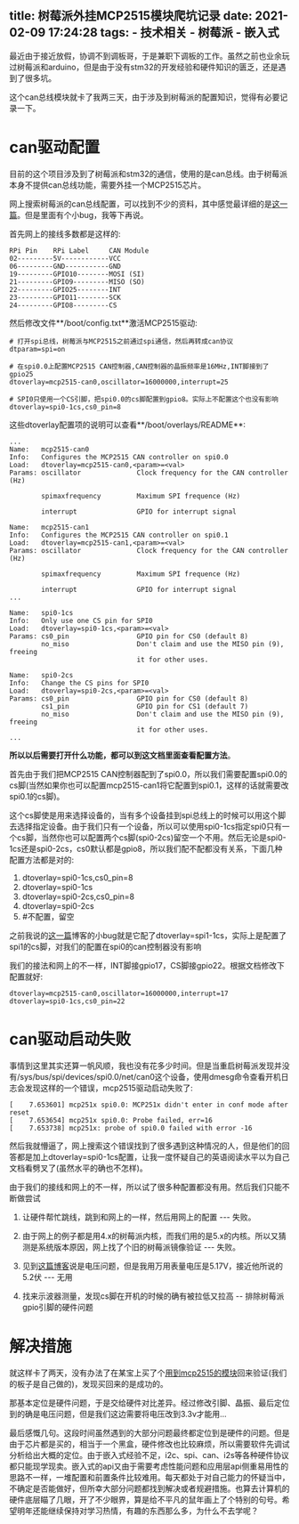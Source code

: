 title: 树莓派外挂MCP2515模块爬坑记录
date: 2021-02-09 17:24:28
tags:
    - 技术相关
    - 树莓派
    - 嵌入式
---

最近由于接近放假，协调不到调板哥，于是兼职下调板的工作。虽然之前也业余玩过树莓派和arduino，但是由于没有stm32的开发经验和硬件知识的匮乏，还是遇到了很多坑。

这个can总线模块就卡了我两三天，由于涉及到树莓派的配置知识，觉得有必要记录一下。

# can驱动配置

目前的这个项目涉及到了树莓派和stm32的通信，使用的是can总线。由于树莓派本身不提供can总线功能，需要外挂一个MCP2515芯片。

网上搜索树莓派的can总线配置，可以找到不少的资料，其中感觉最详细的是[这一篇](https://zhuanlan.zhihu.com/p/173648955)。但是里面有个小bug，我等下再说。

首先网上的接线多数都是这样的:

```
RPi Pin    RPi Label     CAN Module
02---------5V------------VCC
06---------GND-----------GND
19---------GPIO10--------MOSI (SI)
21---------GPIO9---------MISO (SO)
22---------GPIO25--------INT
23---------GPIO11--------SCK
24---------GPIO8---------CS
```

然后修改文件**/boot/config.txt**激活MCP2515驱动:

```
# 打开spi总线，树莓派与MCP2515之前通过spi通信，然后再转成can协议
dtparam=spi=on

# 在spi0.0上配置MCP2515 CAN控制器,CAN控制器的晶振频率是16MHz,INT脚接到了gpio25
dtoverlay=mcp2515-can0,oscillator=16000000,interrupt=25 

# SPI0只使用一个CS引脚，把spi0.0的cs脚配置到gpio8。实际上不配置这个也没有影响
dtoverlay=spi0-1cs,cs0_pin=8
```

这些dtoverlay配置项的说明可以查看**/boot/overlays/README**:

```
...
Name:   mcp2515-can0
Info:   Configures the MCP2515 CAN controller on spi0.0
Load:   dtoverlay=mcp2515-can0,<param>=<val>
Params: oscillator              Clock frequency for the CAN controller (Hz)

        spimaxfrequency         Maximum SPI frequence (Hz)

        interrupt               GPIO for interrupt signal
        
Name:   mcp2515-can1
Info:   Configures the MCP2515 CAN controller on spi0.1
Load:   dtoverlay=mcp2515-can1,<param>=<val>
Params: oscillator              Clock frequency for the CAN controller (Hz)

        spimaxfrequency         Maximum SPI frequence (Hz)

        interrupt               GPIO for interrupt signal
...

Name:   spi0-1cs
Info:   Only use one CS pin for SPI0
Load:   dtoverlay=spi0-1cs,<param>=<val>
Params: cs0_pin                 GPIO pin for CS0 (default 8)
        no_miso                 Don't claim and use the MISO pin (9), freeing
                                it for other uses.

Name:   spi0-2cs
Info:   Change the CS pins for SPI0
Load:   dtoverlay=spi0-2cs,<param>=<val>
Params: cs0_pin                 GPIO pin for CS0 (default 8)
        cs1_pin                 GPIO pin for CS1 (default 7)
        no_miso                 Don't claim and use the MISO pin (9), freeing
                                it for other uses.
...
```

**所以以后需要打开什么功能，都可以到这文档里面查看配置方法**。

首先由于我们把MCP2515 CAN控制器配到了spi0.0，所以我们需要配置spi0.0的cs脚(当然如果你也可以配置mcp2515-can1将它配置到spi0.1，这样的话就需要改spi0.1的cs脚)。

这个cs脚使是用来选择设备的，当有多个设备挂到spi总线上的时候可以用这个脚去选择指定设备。由于我们只有一个设备，所以可以使用spi0-1cs指定spi0只有一个cs脚，当然你也可以配置两个cs脚(spi0-2cs)留空一个不用。然后无论是spi0-1cs还是spi0-2cs，cs0默认都是gpio8，所以我们配不配都没有关系，下面几种配置方法都是对的:

1. dtoverlay=spi0-1cs,cs0_pin=8
2. dtoverlay=spi0-1cs
3. dtoverlay=spi0-2cs,cs0_pin=8
4. dtoverlay=spi0-2cs
5. #不配置，留空

之前我说的[这一篇](https://zhuanlan.zhihu.com/p/173648955)博客的小bug就是它配了dtoverlay=spi1-1cs，实际上是配置了spi1的cs脚，对我们的配置在spi0的can控制器没有影响

我们的接法和网上的不一样，INT脚接gpio17，CS脚接gpio22。根据文档修改下配置就好:

```
dtoverlay=mcp2515-can0,oscillator=16000000,interrupt=17
dtoverlay=spi0-1cs,cs0_pin=22
```

# can驱动启动失败

事情到这里其实还算一帆风顺，我也没有花多少时间。但是当重启树莓派发现并没有/sys/bus/spi/devices/spi0.0/net/can0这个设备，使用dmesg命令查看开机日志会发现这样的一个错误，mcp2515驱动启动失败了:

```
[    7.653601] mcp251x spi0.0: MCP251x didn't enter in conf mode after reset
[    7.653654] mcp251x spi0.0: Probe failed, err=16
[    7.653738] mcp251x: probe of spi0.0 failed with error -16
```

然后我就懵逼了，网上搜索这个错误找到了很多遇到这种情况的人，但是他们的回答都是加上dtoverlay=spi0-1cs配置，让我一度怀疑自己的英语阅读水平以为自己文档看劈叉了(虽然水平的确也不怎样)。

由于我们的接线和网上的不一样，所以试了很多种配置都没有用。然后我们只能不断做尝试

1. 让硬件帮忙跳线，跳到和网上的一样，然后用网上的配置 --- 失败。

2. 由于网上的例子都是用4.x的树莓派内核，而我们用的是5.x的内核。所以又猜测是系统版本原因，网上找了个旧的树莓派镜像验证 --- 失败。

3. 见到[这篇博客](https://blog.csdn.net/qq_33440634/article/details/109111384)说是电压问题，但是我用万用表量电压是5.17V，接近他所说的5.2伏 --- 无用
4. 找来示波器测量，发现cs脚在开机的时候的确有被拉低又拉高 -- 排除树莓派gpio引脚的硬件问题

# 解决措施

就这样卡了两天，没有办法了在某宝上买了个[用到mcp2515的模块](https://item.taobao.com/item.htm?id=586333809106)回来验证(我们的板子是自己做的)，发现买回来的是成功的。

那基本定位是硬件问题，于是交给硬件对比差异。经过修改引脚、晶振、最后定位到的确是电压问题，但是我们这边需要将电压改到3.3v才能用...

最后感慨几句。这段时间虽然遇到的大部分问题最终都定位到是硬件的问题。但是由于芯片都是买的，相当于一个黑盒，硬件修改也比较麻烦，所以需要软件先调试分析给出大概的定位。由于嵌入式经验不足，i2c、spi、can、i2s等各种硬件协议都只能现学现卖。嵌入式的api又由于需要考虑性能问题和应用层api侧重易用性的思路不一样，一堆配置和前置条件比较难用。每天都处于对自己能力的怀疑当中，不确定是否能做好，但所幸大部分问题都找到解决或者规避措施。也算去计算机的硬件底层瞄了几眼，开了不少眼界，算是给不平凡的鼠年画上了个特别的句号。希望明年还能继续保持对学习热情，有趣的东西那么多，为什么不去学呢？